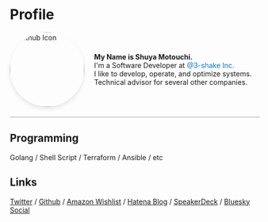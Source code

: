 # Profile

<div style="display: flex; align-items: center; border-bottom: 2px solid #ccc; padding-bottom: 20px; margin-bottom: 20px;">
    <img src="https://github.com/nwiizo.png" alt="Github Icon" width="150" style="border-radius: 50%; margin-right: 20px; box-shadow: 0 4px 8px rgba(0,0,0,0.1); transition: transform 0.3s ease-in-out;" onmouseover="this.style.transform='rotate(360deg)'" onmouseout="this.style.transform='rotate(0deg)'">
    <div style="text-align: left;">
        <strong>My Name is Shuya Motouchi.</strong><br>
        I'm a Software Developer at <a href="https://3-shake.com/" style="color: #0077cc; text-decoration: none;">@3-shake Inc.</a><br>   
        I like to develop, operate, and optimize systems.<br>  
        Technical advisor for several other companies.
    </div>
</div>


## Programming
Golang / Shell Script / Terraform / Ansible / etc 

## Links 
[Twitter](https://twitter.com/nwiizo) / [Github](https://github.com/nwiizo) / [Amazon Wishlist](https://www.amazon.co.jp/registry/wishlist/1R5ZE9A1TGDZJ) / [Hatena Blog](http://syu-m-5151.hatenablog.com/) / [SpeakerDeck](https://speakerdeck.com/nwiizo) / [Bluesky Social](https://bsky.app/profile/nwiizo.bsky.social)

